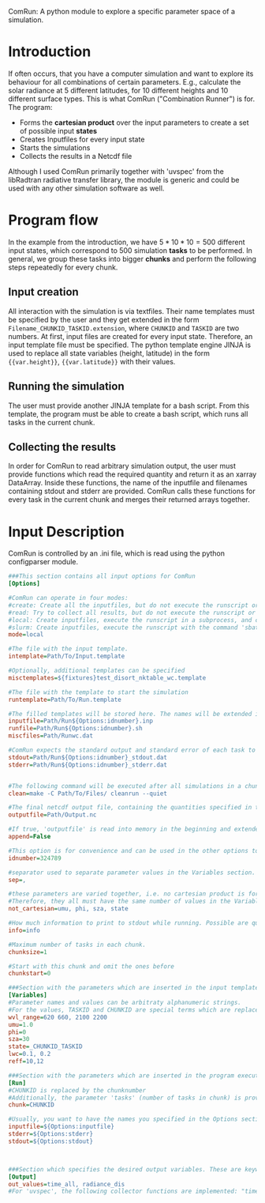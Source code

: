 ComRun: A python module to explore a specific parameter space of a simulation.
# Introduction

If often occurs, that you have a computer simulation and want to explore its behaviour for all combinations of certain parameters. E.g., calculate the solar radiance at 5 different latitudes, for 10 different heights and 10 different surface types. This is what ComRun ("Combination Runner") is for. The program:
* Forms the **cartesian product** over the input parameters to create a set of possible input **states**
* Creates Inputfiles for every input state
* Starts the simulations
* Collects the results in a Netcdf file

Although I used ComRun primarily together with 'uvspec' from the libRadtran radiative transfer library, the module is generic and could be used with any other simulation software as well.

# Program flow
In the example from the introduction, we have $5*10*10=500$ different input states, which correspond to 500 simulation **tasks** to be performed. In general, we group these tasks into bigger **chunks** and perform the following steps repeatedly for every chunk.
## Input creation
All interaction with the simulation is via textfiles. Their name templates must be specified by the user and they get extended in the form `Filename_CHUNKID_TASKID.extension`, where `CHUNKID` and `TASKID` are two numbers.
At first, input files are created for every input state. Therefore, an input template file must be specified. The python template engine JINJA is used to replace all state variables (height, latitude) in the form `{{var.height}}`, `{{var.latitude}}` with their values.

## Running the simulation
The user must provide another JINJA template for a bash script. From this template, the program must be able to create a bash script, which runs all tasks in the current chunk.

## Collecting the results
In order for ComRun to read arbitrary simulation output, the user must provide functions which read the required quantity and return it as an xarray DataArray. Inside these functions, the name of the inputfile and filenames containing stdout and stderr are provided. ComRun calls these functions for every task in the current chunk and merges their returned arrays together.

# Input Description
ComRun is controlled by an .ini file, which is read using the python configparser module.
```ini
###This section contains all input options for ComRun
[Options] 

#ComRun can operate in four modes:
#create: Create all the inputfiles, but do not execute the runscript or try to collect any results
#read: Try to collect all results, but do not execute the runscript or create any inputfiles
#local: Create inputfiles, execute the runscript in a subprocess, and collect results
#slurm: Create inputfiles, execute the runscript with the command 'sbatch', regularly check its status using 'squeue' and collect the results once 'sbatch' finished.
mode=local

#The file with the input template.
intemplate=Path/To/Input.template

#Optionally, additional templates can be specified
misctemplates=${fixtures}test_disort_nktable_wc.template

#The file with the template to start the simulation
runtemplate=Path/To/Run.template

#The filled templates will be stored here. The names will be extended in the form Path/Name_CHUNKID_TASKID.extension
inputfile=Path/Run${Options:idnumber}.inp
runfile=Path/Run${Options:idnumber}.sh
miscfiles=Path/Runwc.dat

#ComRun expects the standard output and standard error of each task to be in these folders, where the filenames are extended with CHUNKID and TASKID.
stdout=Path/Run${Options:idnumber}_stdout.dat
stderr=Path/Run${Options:idnumber}_stderr.dat


#The following command will be executed after all simulations in a chunk are finished
clean=make -C Path/To/Files/ cleanrun --quiet

#The final netcdf output file, containing the quantities specified in the "Output" section
outputfile=Path/Output.nc

#If true, 'outputfile' is read into memory in the beginning and extended with the collected output. Existing values might be overwritten if new values are found!
append=False

#This option is for convenience and can be used in the other options to ensure unique filenames for every run. If not set, a 10 digit random number is generated for each ComRun-call.
idnumber=324789

#separator used to separate parameter values in the Variables section. Default is ','
sep=,

#these parameters are varied together, i.e. no cartesian product is formed between them.
#Therefore, they all must have the same number of values in the Variables-section!
not_cartesian=umu, phi, sza, state

#How much information to print to stdout while running. Possible are quiet, info or verbose.
info=info

#Maximum number of tasks in each chunk.
chunksize=1

#Start with this chunk and omit the ones before
chunkstart=0

###Section with the parameters which are inserted in the input template#######
[Variables]
#Parameter names and values can be arbitraty alphanumeric strings.
#For the values, TASKID and CHUNKID are special terms which are replaced by the task and chunk number before being inserted in the template files
wvl_range=620 660, 2100 2200
umu=1.0
phi=0
sza=30
state=_CHUNKID_TASKID
lwc=0.1, 0.2
reff=10,12

###Section with the parameters which are inserted in the program execution file. It is expected that this file runs all tasks in one chunk
[Run]
#CHUNKID is replaced by the chunknumber
#Additionally, the parameter 'tasks' (number of tasks in chunk) is provided automatically
chunk=CHUNKID

#Usually, you want to have the names you specified in the Options section also to be available in your runscript
inputfile=${Options:inputfile}
stderr=${Options:stderr}
stdout=${Options:stdout}



###Section which specifies the desired output variables. These are keywords to specify which of the custom output functions should be called in this run, to collect the simulation output.
[Output]
out_values=time_all, radiance_dis
#For 'uvspec', the following collector functions are implemented: "time_all" "radiance" "photons_second" "radiance_std" "radiance_dis" "dis_std" "mie_all" "wctau_dis" "optprop_dis"
```
